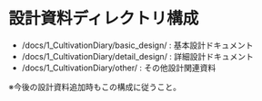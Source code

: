 # 設計資料ディレクトリ構成

- /docs/1_CultivationDiary/basic_design/ : 基本設計ドキュメント
- /docs/1_CultivationDiary/detail_design/ : 詳細設計ドキュメント
- /docs/1_CultivationDiary/other/ : その他設計関連資料

※今後の設計資料追加時もこの構成に従うこと。

